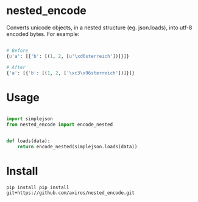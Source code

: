 # nested_encode
Converts unicode objects, in a nested structure (eg. json.loads), into utf-8 encoded bytes.
For example:
```python

# Before
{u'a': [{'b': [(1, 2, [u'\xd6sterreich'])]}]}

# After
{'a': [{'b': [(1, 2, ['\xc3\x96sterreich'])]}]}
```

# Usage
```python

import simplejson
from nested_encode import encode_nested


def loads(data):
    return encode_nested(simplejson.loads(data))
```

# Install
```
pip install pip install git+https://github.com/axiros/nested_encode.git
```
